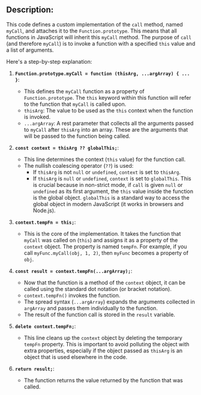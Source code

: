 ## Description:

This code defines a custom implementation of the `call` method, named `myCall`, and attaches it to the `Function.prototype`. This means that all functions in JavaScript will inherit this `myCall` method. The purpose of `call` (and therefore `myCall`) is to invoke a function with a specified `this` value and a list of arguments.

Here's a step-by-step explanation:

1.  **`Function.prototype.myCall = function (thisArg, ...argArray) { ... }`**:

    * This defines the `myCall` function as a property of `Function.prototype`. The `this` keyword within this function will refer to the function that `myCall` is called upon.
    * `thisArg`: The value to be used as the `this` context when the function is invoked.
    * `...argArray`: A rest parameter that collects all the arguments passed to `myCall` after `thisArg` into an array. These are the arguments that will be passed to the function being called.

2.  **`const context = thisArg ?? globalThis;`**:

    * This line determines the context (`this` value) for the function call.
    * The nullish coalescing operator (`??`) is used:
        * If `thisArg` is not `null` or `undefined`, `context` is set to `thisArg`.
        * If `thisArg` is `null` or `undefined`, `context` is set to `globalThis`. This is crucial because in non-strict mode, if `call` is given `null` or `undefined` as its first argument, the `this` value inside the function is the global object. `globalThis` is a standard way to access the global object in modern JavaScript (it works in browsers and Node.js).

3.  **`context.tempFn = this;`**:

    * This is the core of the implementation. It takes the function that `myCall` was called on (`this`) and assigns it as a property of the `context` object. The property is named `tempFn`. For example, if you call `myFunc.myCall(obj, 1, 2)`, then `myFunc` becomes a property of `obj`.

4.  **`const result = context.tempFn(...argArray);`**:

    * Now that the function is a method of the `context` object, it can be called using the standard dot notation (or bracket notation).
    * `context.tempFn()` invokes the function.
    * The spread syntax (`...argArray`) expands the arguments collected in `argArray` and passes them individually to the function.
    * The result of the function call is stored in the `result` variable.

5.  **`delete context.tempFn;`**:

    * This line cleans up the `context` object by deleting the temporary `tempFn` property. This is important to avoid polluting the object with extra properties, especially if the object passed as `thisArg` is an object that is used elsewhere in the code.

6.  **`return result;`**:

    * The function returns the value returned by the function that was called.

